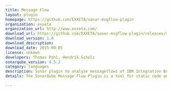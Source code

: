 ```yaml
---
title: Message Flow
layout: plugin
homepage: https://github.com/EXXETA/sonar-msgflow-plugin
organization: exxeta
organization_url: http://www.exxeta.com/
download_url: https://github.com/EXXETA/sonar-msgflow-plugin/releases/download/1.0/sonar-msgflow-plugin-1.0.jar
download_version: 1.0
download_description: 
download_date: 2015-09-05
license: unkown
developers: Thomas Pohl, Hendrik Scholz
sonarqube_version: 4.5.2
category: languages
description: Sonar plugin to analyze messageflows of IBM Integration Bus projects.
details: The SonarQube Message Flow Plugin is a tool for static code analysis of message flows / integration flows developed for the IBM Websphere Message Broker / IBM Integration Bus. The plugin analyzes msgflow files regarding configuration and wiring of message flow nodes for the IBM Websphere Message Broker / IBM Integration Bus.

---
```

